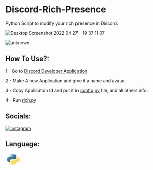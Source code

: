 # Discord-Rich-Presence

Python Script to modify your rich presence in Discord.

![Desktop Screenshot 2022 04 27 - 19 37 11 07](https://user-images.githubusercontent.com/104280578/165573459-7029bd77-db07-4b72-85b8-b29ae97319c4.png)

![unknown](https://user-images.githubusercontent.com/104280578/165574763-e9133606-f697-4378-8ae1-19482c43b332.png)


## How To Use?: 
1 - Go to [Discord Developer Application](https://discord.com/developers/applications)

2 - Make A new Application and give it a name and avatar.

3 - Copy Application Id and put it in [config.py](https://github.com/7q1/Discord-Rich-Presence/blob/main/config.py) file, and all others info.

4 - Run [rich.py](https://github.com/7q1/Discord-Rich-Presence/blob/main/rich.py)

## Socials:

 <a href="https://www.instagram.com/thrudespair/" target="_blank">
   <img class="img" style="height: 40px; width:50px;" src="https://raw.githubusercontent.com/rahuldkjain/github-profile-readme-generator/master/src/images/icons/Social/instagram.svg" alt="instagram"> </img>
  </a>

<h2>Language:</h2>
   <a href="https://www.python.org/" target="_blank">
    <img style="height: 40px; width:50px;" src="https://raw.githubusercontent.com/devicons/devicon/master/icons/python/python-original.svg" alt="Python"> </img>
   </a>
